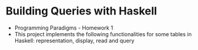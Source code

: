 # Building Queries with Haskell
* Programming Paradigms - Homework 1
* This project implements the following functionalities for some tables in Haskell: representation, display, read and query
